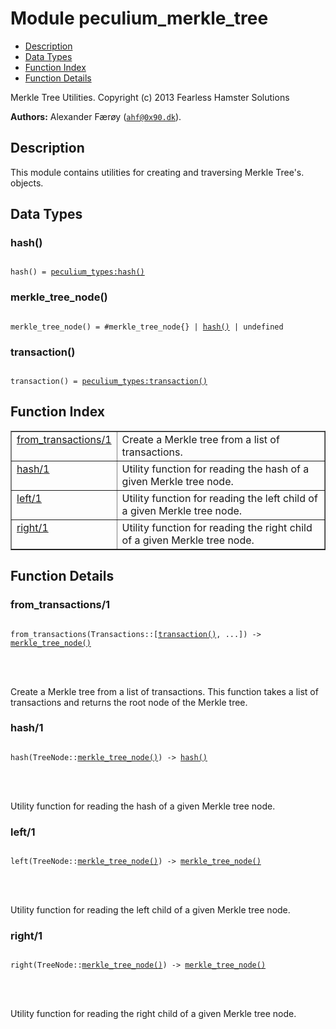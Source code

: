 

# Module peculium_merkle_tree #
* [Description](#description)
* [Data Types](#types)
* [Function Index](#index)
* [Function Details](#functions)


Merkle Tree Utilities.
Copyright (c)  2013 Fearless Hamster Solutions

__Authors:__ Alexander Færøy ([`ahf@0x90.dk`](mailto:ahf@0x90.dk)).
<a name="description"></a>

## Description ##
   This module contains utilities for creating and traversing Merkle Tree's.
objects.
<a name="types"></a>

## Data Types ##




### <a name="type-hash">hash()</a> ###



<pre><code>
hash() = <a href="peculium_types.md#type-hash">peculium_types:hash()</a>
</code></pre>





### <a name="type-merkle_tree_node">merkle_tree_node()</a> ###



<pre><code>
merkle_tree_node() = #merkle_tree_node{} | <a href="#type-hash">hash()</a> | undefined
</code></pre>





### <a name="type-transaction">transaction()</a> ###



<pre><code>
transaction() = <a href="peculium_types.md#type-transaction">peculium_types:transaction()</a>
</code></pre>


<a name="index"></a>

## Function Index ##


<table width="100%" border="1" cellspacing="0" cellpadding="2" summary="function index"><tr><td valign="top"><a href="#from_transactions-1">from_transactions/1</a></td><td>Create a Merkle tree from a list of transactions.</td></tr><tr><td valign="top"><a href="#hash-1">hash/1</a></td><td>Utility function for reading the hash of a given Merkle tree node.</td></tr><tr><td valign="top"><a href="#left-1">left/1</a></td><td>Utility function for reading the left child of a given Merkle tree node.</td></tr><tr><td valign="top"><a href="#right-1">right/1</a></td><td>Utility function for reading the right child of a given Merkle tree node.</td></tr></table>


<a name="functions"></a>

## Function Details ##

<a name="from_transactions-1"></a>

### from_transactions/1 ###


<pre><code>
from_transactions(Transactions::[<a href="#type-transaction">transaction()</a>, ...]) -&gt; <a href="#type-merkle_tree_node">merkle_tree_node()</a>
</code></pre>

<br></br>


Create a Merkle tree from a list of transactions.
This function takes a list of transactions and returns the root node of the
Merkle tree.
<a name="hash-1"></a>

### hash/1 ###


<pre><code>
hash(TreeNode::<a href="#type-merkle_tree_node">merkle_tree_node()</a>) -&gt; <a href="#type-hash">hash()</a>
</code></pre>

<br></br>


Utility function for reading the hash of a given Merkle tree node.
<a name="left-1"></a>

### left/1 ###


<pre><code>
left(TreeNode::<a href="#type-merkle_tree_node">merkle_tree_node()</a>) -&gt; <a href="#type-merkle_tree_node">merkle_tree_node()</a>
</code></pre>

<br></br>


Utility function for reading the left child of a given Merkle tree node.
<a name="right-1"></a>

### right/1 ###


<pre><code>
right(TreeNode::<a href="#type-merkle_tree_node">merkle_tree_node()</a>) -&gt; <a href="#type-merkle_tree_node">merkle_tree_node()</a>
</code></pre>

<br></br>


Utility function for reading the right child of a given Merkle tree node.
